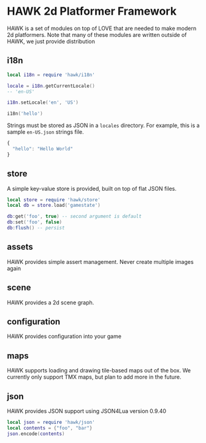 # HAWK 2d Platformer Framework

HAWK is a set of modules on top of LOVE that are needed to make modern 2d
platformers. Note that many of these modules are written outside of HAWK, we
just provide distribution

## i18n

```lua
local i18n = require 'hawk/i18n'

locale = i18n.getCurrentLocale()
-- 'en-US'

i18n.setLocale('en', 'US')

i18n('hello')
```

Strings must be stored as JSON in a `locales` directory. For example, this is a
sample `en-US.json` strings file.

```js
{
  "hello": "Hello World"
}
```


## store

A simple key-value store is provided, built on top of flat JSON files.

```lua
local store = require 'hawk/store'
local db = store.load('gamestate')

db:get('foo', true) -- second argument is default
db:set('foo', false)
db:flush() -- persist
```

## assets

HAWK provides simple assert management. Never create multiple images again

## scene

HAWK provides a 2d scene graph.

## configuration

HAWK provides configuration into your game

## maps

HAWK supports loading and drawing tile-based maps out of the box. We currently
only support TMX maps, but plan to add more in the future.

## json

HAWK provides JSON support using JSON4Lua version 0.9.40

```lua
local json = require 'hawk/json'
local contents = {"foo", "bar"}
json.encode(contents)
```
